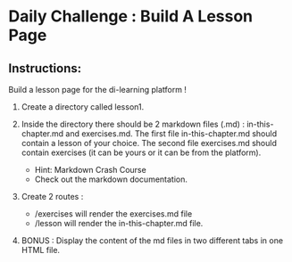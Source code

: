 # Daily Challenge : Build A Lesson Page


## Instructions:

Build a lesson page for the di-learning platform !

1. Create a directory called lesson1.

2. Inside the directory there should be 2 markdown files (.md) : in-this-chapter.md and exercises.md. The first file in-this-chapter.md should contain a lesson of your choice. The second file exercises.md should contain exercises (it can be yours or it can be from the platform).
   + Hint: Markdown Crash Course
   + Check out the markdown documentation.

3. Create 2 routes :
   + /exercises will render the exercises.md file
   + /lesson will render the in-this-chapter.md file.

4. BONUS : Display the content of the md files in two different tabs in one HTML file.
